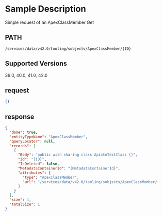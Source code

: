 # Sample Description
Simple request of an ApexClassMember Get

## PATH
```
/services/data/v42.0/tooling/sobjects/ApexClassMember/{ID}
```
## Supported Versions
39.0, 40.0, 41.0, 42.0

## request
```json
{}

```
## response
```json
{
  "done": true,
  "entityTypeName": "ApexClassMember",
  "queryLocator": null,
  "records": [
    {
      "Body": "public with sharing class ApiatoTestClass {}",
      "Id": "{ID}",
      "IsDeleted": false,
      "MetadataContainerId": "{MetadataContainerId}",
      "attributes": {
        "type": "ApexClassMember",
        "url": "/services/data/v42.0/tooling/sobjects/ApexClassMember/{ID}"
      }
    }
  ],
  "size": 1,
  "totalSize": 1
}
```
